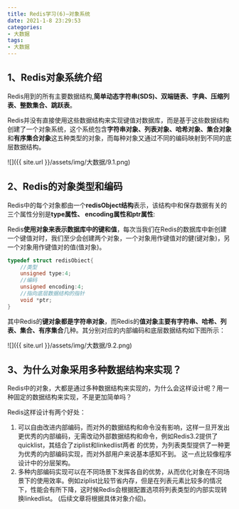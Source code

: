 ```yaml
---
title: Redis学习(6)—对象系统
date: 2021-1-8 23:29:53
categories:
- 大数据
tags:
- 大数据
---
```


## 1、Redis对象系统介绍

   Redis用到的所有主要数据结构,**简单动态字符串(SDS)、双端链表、字典、压缩列表、整数集合、跳跃表**。

​    Redis并没有直接使用这些数据结构来实现键值对数据库，而是基于这些数据结构创建了一个对象系统，这个系统包含**字符串对象、列表对象、哈希对象、集合对象**和**有序集合对象**这五种类型的对象，而每种对象又通过不同的编码映射到不同的底层数据结构。

![]({{ site.url }}/assets/img/大数据/9.1.png)

## 2、Redis的对象类型和编码

​     Redis中的每个对象都由一个**redisObject结构**表示，该结构中和保存数据有关的三个属性分别是**type属性、 encoding属性和ptr属性**:

​    Redis**使用对象来表示数据库中的键和值**，每次当我们在Redis的数据库中新创建一个键值对时，我们至少会创建两个对象，一个对象用作键值对的健(键对象)，另一个对象用作键值对的值(值对象)。

```c
typedef struct redisObiect{
	//类型
	unsigned type:4;
	//编码
	unsigned encoding:4;
	//指向底层数据结构的指针
	void *ptr;
}
```

  其中Redis的**键对象都是字符串对象**，而Redis的**值对象主要有字符串、哈希、列表、集合、有序集合**几种。其分别对应的内部编码和底层数据结构如下图所示：

![]({{ site.url }}/assets/img/大数据/9.2.png)

## 3、为什么对象采用多种数据结构来实现？

   Redis中的对象，大都是通过多种数据结构来实现的，为什么会这样设计呢？用一种固定的数据结构来实现，不是更加简单吗？

Redis这样设计有两个好处：

1. 可以自由改进内部编码，而对外的数据结构和命令没有影响，这样一旦开发出更优秀的内部编码，无需改动外部数据结构和命令，例如Redis3.2提供了quicklist，其结合了ziplist和linkedlist两者
   的优势，为列表类型提供了一种更为优秀的内部编码实现，而对外部用户来说基本感知不到。 这一点比较像程序设计中的分层架构。
2. 多种内部编码实现可以在不同场景下发挥各自的优势，从而优化对象在不同场景下的使用效率。例如ziplist比较节省内存，但是在列表元素比较多的情况下，性能会有所下降，这时候Redis会根据配置选项将列表类型的内部实现转换linkedlist。 (后续文章将根据具体对象介绍)。
